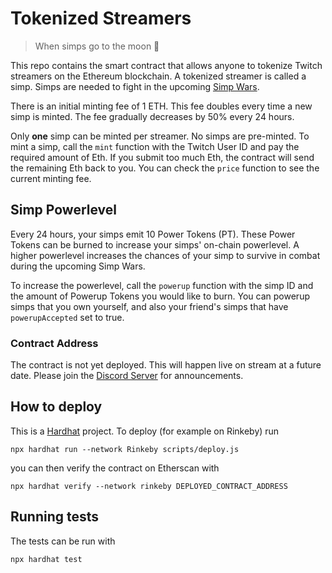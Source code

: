 # Tokenized Streamers

> When simps go to the moon 🚀

This repo contains the smart contract that allows anyone to tokenize Twitch streamers on the Ethereum blockchain. A tokenized streamer is called a simp. Simps are needed to fight in the upcoming [Simp Wars](https://github.com/buhrmi/simpwars).

There is an initial minting fee of 1 ETH. This fee doubles every time a new simp is minted. The fee gradually decreases by 50% every 24 hours. 

Only **one** simp can be minted per streamer. No simps are pre-minted. To mint a simp, call the `mint` function with the Twitch User ID and pay the required amount of Eth. If you submit too much Eth, the contract will send the remaining Eth back to you. You can check the `price` function to see the current minting fee.

## Simp Powerlevel

Every 24 hours, your simps emit 10 Power Tokens (PT). These Power Tokens can be burned to increase your simps' on-chain powerlevel. A higher powerlevel increases the chances of your simp to survive in combat during the upcoming Simp Wars.

To increase the powerlevel, call the `powerup` function with the simp ID and the amount of Powerup Tokens you would like to burn. You can powerup simps that you own yourself, and also your friend's simps that have `powerupAccepted` set to true.

### Contract Address

The contract is not yet deployed. This will happen live on stream at a future date. Please join the [Discord Server](https://discord.gg/VH2haTs) for announcements.

## How to deploy

This is a [Hardhat](https://hardhat.org) project. To deploy (for example on Rinkeby) run 

```
npx hardhat run --network Rinkeby scripts/deploy.js
```

you can then verify the contract on Etherscan with

```
npx hardhat verify --network rinkeby DEPLOYED_CONTRACT_ADDRESS
```

## Running tests

The tests can be run with 

```
npx hardhat test
```
